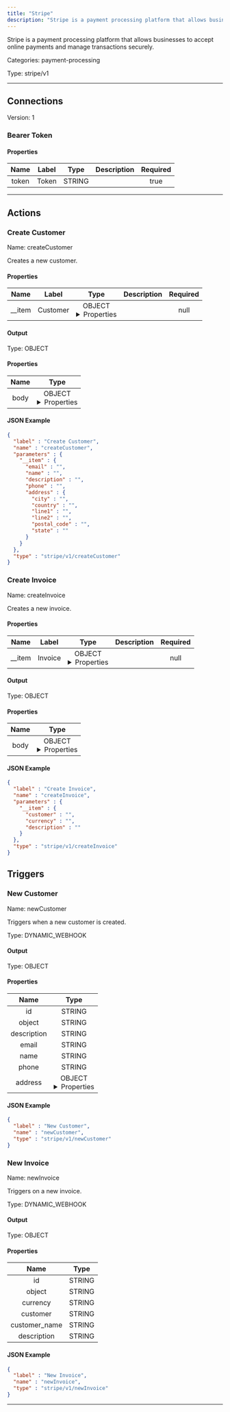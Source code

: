 ```yaml
---
title: "Stripe"
description: "Stripe is a payment processing platform that allows businesses to accept online payments and manage transactions securely."
---
```


Stripe is a payment processing platform that allows businesses to accept online payments and manage transactions securely.


Categories: payment-processing


Type: stripe/v1

<hr />



## Connections

Version: 1


### Bearer Token

#### Properties

|      Name       |      Label     |     Type     |     Description     | Required |
|:---------------:|:--------------:|:------------:|:-------------------:|:--------:|
| token | Token | STRING |  | true |





<hr />



## Actions


### Create Customer
Name: createCustomer

Creates a new customer.

#### Properties

|      Name       |      Label     |     Type     |     Description     | Required |
|:---------------:|:--------------:|:------------:|:-------------------:|:--------:|
| __item | Customer | OBJECT <details> <summary> Properties </summary> {STRING\(email), STRING\(name), STRING\(description), STRING\(phone), {STRING\(city), STRING\(country), STRING\(line1), STRING\(line2), STRING\(postal_code), STRING\(state)}\(address)} </details> |  | null |


#### Output



Type: OBJECT


#### Properties

|     Name     |     Type     |
|:------------:|:------------:|
| body | OBJECT <details> <summary> Properties </summary> {STRING\(id), STRING\(description), STRING\(email), STRING\(name), STRING\(phone), {STRING\(city), STRING\(country), STRING\(line1), STRING\(line2), STRING\(postal_code), STRING\(state)}\(address)} </details> |




#### JSON Example
```json
{
  "label" : "Create Customer",
  "name" : "createCustomer",
  "parameters" : {
    "__item" : {
      "email" : "",
      "name" : "",
      "description" : "",
      "phone" : "",
      "address" : {
        "city" : "",
        "country" : "",
        "line1" : "",
        "line2" : "",
        "postal_code" : "",
        "state" : ""
      }
    }
  },
  "type" : "stripe/v1/createCustomer"
}
```


### Create Invoice
Name: createInvoice

Creates a new invoice.

#### Properties

|      Name       |      Label     |     Type     |     Description     | Required |
|:---------------:|:--------------:|:------------:|:-------------------:|:--------:|
| __item | Invoice | OBJECT <details> <summary> Properties </summary> {STRING\(customer), STRING\(currency), STRING\(description)} </details> |  | null |


#### Output



Type: OBJECT


#### Properties

|     Name     |     Type     |
|:------------:|:------------:|
| body | OBJECT <details> <summary> Properties </summary> {STRING\(id), STRING\(customer), STRING\(currency), STRING\(description)} </details> |




#### JSON Example
```json
{
  "label" : "Create Invoice",
  "name" : "createInvoice",
  "parameters" : {
    "__item" : {
      "customer" : "",
      "currency" : "",
      "description" : ""
    }
  },
  "type" : "stripe/v1/createInvoice"
}
```




## Triggers


### New Customer
Name: newCustomer

Triggers when a new customer is created.

Type: DYNAMIC_WEBHOOK


#### Output



Type: OBJECT


#### Properties

|     Name     |     Type     |
|:------------:|:------------:|
| id | STRING |
| object | STRING |
| description | STRING |
| email | STRING |
| name | STRING |
| phone | STRING |
| address | OBJECT <details> <summary> Properties </summary> {STRING\(city), STRING\(country), STRING\(line1), STRING\(line2), STRING\(postal_code), STRING\(state)} </details> |




#### JSON Example
```json
{
  "label" : "New Customer",
  "name" : "newCustomer",
  "type" : "stripe/v1/newCustomer"
}
```


### New Invoice
Name: newInvoice

Triggers on a new invoice.

Type: DYNAMIC_WEBHOOK


#### Output



Type: OBJECT


#### Properties

|     Name     |     Type     |
|:------------:|:------------:|
| id | STRING |
| object | STRING |
| currency | STRING |
| customer | STRING |
| customer_name | STRING |
| description | STRING |




#### JSON Example
```json
{
  "label" : "New Invoice",
  "name" : "newInvoice",
  "type" : "stripe/v1/newInvoice"
}
```


<hr />

